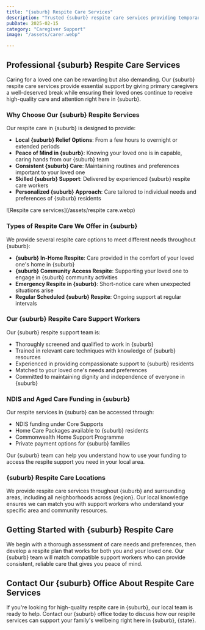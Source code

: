```yaml
---
title: "{suburb} Respite Care Services"
description: "Trusted {suburb} respite care services providing temporary relief for primary caregivers. Our professional {suburb} respite support workers offer high-quality care for your loved one while you take a well-deserved break."
pubDate: 2025-02-15
category: "Caregiver Support"
image: "/assets/carer.webp"

---
```


## Professional {suburb} Respite Care Services

Caring for a loved one can be rewarding but also demanding. Our {suburb} respite care services provide essential support by giving primary caregivers a well-deserved break while ensuring their loved ones continue to receive high-quality care and attention right here in {suburb}.

### Why Choose Our {suburb} Respite Services

Our respite care in {suburb} is designed to provide:

- **Local {suburb} Relief Options**: From a few hours to overnight or extended periods
- **Peace of Mind in {suburb}**: Knowing your loved one is in capable, caring hands from our {suburb} team
- **Consistent {suburb} Care**: Maintaining routines and preferences important to your loved one
- **Skilled {suburb} Support**: Delivered by experienced {suburb} respite care workers
- **Personalized {suburb} Approach**: Care tailored to individual needs and preferences of {suburb} residents

![Respite care services](/assets/respite care.webp)

### Types of Respite Care We Offer in {suburb}

We provide several respite care options to meet different needs throughout {suburb}:

- **{suburb} In-Home Respite**: Care provided in the comfort of your loved one's home in {suburb}
- **{suburb} Community Access Respite**: Supporting your loved one to engage in {suburb} community activities
- **Emergency Respite in {suburb}**: Short-notice care when unexpected situations arise
- **Regular Scheduled {suburb} Respite**: Ongoing support at regular intervals

### Our {suburb} Respite Care Support Workers

Our {suburb} respite support team is:

- Thoroughly screened and qualified to work in {suburb}
- Trained in relevant care techniques with knowledge of {suburb} resources
- Experienced in providing compassionate support to {suburb} residents
- Matched to your loved one's needs and preferences
- Committed to maintaining dignity and independence of everyone in {suburb}

### NDIS and Aged Care Funding in {suburb}

Our respite services in {suburb} can be accessed through:

- NDIS funding under Core Supports
- Home Care Packages available to {suburb} residents
- Commonwealth Home Support Programme
- Private payment options for {suburb} families

Our {suburb} team can help you understand how to use your funding to access the respite support you need in your local area.

### {suburb} Respite Care Locations

We provide respite care services throughout {suburb} and surrounding areas, including all neighborhoods across {region}. Our local knowledge ensures we can match you with support workers who understand your specific area and community resources.

## Getting Started with {suburb} Respite Care

We begin with a thorough assessment of care needs and preferences, then develop a respite plan that works for both you and your loved one. Our {suburb} team will match compatible support workers who can provide consistent, reliable care that gives you peace of mind.

## Contact Our {suburb} Office About Respite Care Services

If you're looking for high-quality respite care in {suburb}, our local team is ready to help. Contact our {suburb} office today to discuss how our respite services can support your family's wellbeing right here in {suburb}, {state}.
